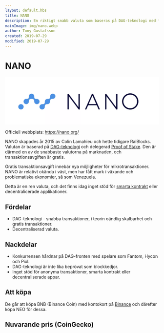 ```yaml
---
layout: default.hbs
title: NANO
description: En riktigt snabb valuta som baseras på DAG-teknologi med fria transaktioner.
mainImage: img/nano.webp
author: Tony Gustafsson
created: 2019-07-29
modified: 2019-07-29
---
```


# NANO

![NANO](../img/nano.webp 'NANO')

Officiell webbplats: https://nano.org/

NANO skapades år 2015 av Colin Lamahieu och hette tidigare RaiBlocks. Valutan är baserad på [DAG-teknologi](/tekniker/riktade-acykliska-grafer.html) och delegerad [Proof of Stake](/tekniker/proof-of-stake.html). Den är därmed en av de snabbaste valutorna på marknaden, och transaktionsavgiften är gratis.

Gratis transaktionsavgift innebär nya möjligheter för mikrotransaktioner. NANO är relativt okända i väst, men har fått mark i växande och problematiska ekonomier, så som Venezuela.

Detta är en ren valuta, och det finns idag inget stöd för [smarta kontrakt](/tekniker/smarta-kontrakt.html) eller decentralicerade applikationer.

## Fördelar

-   DAG-teknologi - snabba transaktioner, i teorin oändlig skalbarhet och gratis transaktioner.
-   Decentraliserad valuta.

## Nackdelar

-   Konkurrensen hårdnar på DAG-fronten med spelare som Fantom, Hycon och Pixl.
-   DAG-teknologi är inte lika beprövat som blockkedjor.
-   Inget stöd för anonyma transaktioner, smarta kontrakt eller decentraliserade appar.

## Att köpa

De går att köpa BNB (Binance Coin) med kontokort på [Binance](https://www.binance.com) och därefter köpa NEO för dessa.

## Nuvarande pris (CoinGecko)

<script src="https://widgets.coingecko.com/coingecko-coin-ticker-widget.js"></script>

<coingecko-coin-ticker-widget currency="sek" coin-id="nano" locale="en"></coingecko-coin-ticker-widget>
